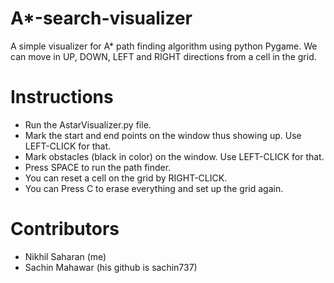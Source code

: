 # A*-search-visualizer
A simple visualizer for A* path finding algorithm using python Pygame. We can move in UP, DOWN, LEFT and RIGHT directions from a cell in the grid.
# Instructions
* Run the AstarVisualizer.py file. 
* Mark the start and end points on the window thus showing up. Use LEFT-CLICK for that.
* Mark obstacles (black in color) on the window. Use LEFT-CLICK for that.
* Press SPACE to run the path finder.  
* You can reset a cell on the grid by RIGHT-CLICK.
* You can Press C to erase everything and set up the grid again.
# Contributors
* Nikhil Saharan (me)
* Sachin Mahawar (his github is sachin737)
